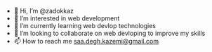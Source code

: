 - 👋 Hi, I’m @zadokkaz
- 👀 I’m interested in web development
- 🌱 I’m currently learning web devlop technologies
- 💞️ I’m looking to collaborate on web devloping to improve my skills
- 📫 How to reach me saa.degh.kazemi@gmail.com

<!---
zadoqkaz/zadoqkaz is a ✨ special ✨ repository because its `README.md` (this file) appears on your GitHub profile.
You can click the Preview link to take a look at your changes.
--->
